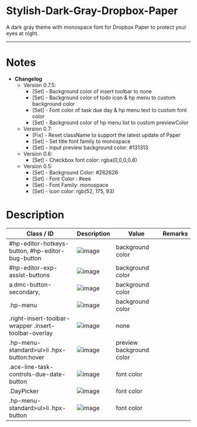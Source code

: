 # Stylish-Dark-Gray-Dropbox-Paper
A dark gray theme with monospace font for Dropbox Paper to protect your eyes at night.

---

# Notes
- **Changelog**
	- Version 0.7.5:
		- [Set] - Background color of insert toolbar to none
		- [Set] - Background color of todo icon & hp menu to custom background color
		- [Set] - Font color of task due day & hp menu text to custom font color
		- [Set] - Background color of hp menu list to custom previewColor
 	- Version 0.7:
		- [Fix] - Reset className to support the latest update of Paper
		- [Set] - Set title font family to monospace
		- [Set] - Input preview background color: #131313
	- Version 0.6:
		- [Set] - Checkbox font color: rgba(0,0,0,0.8)
	- Version 0.5:
		- [Set] - Background Color: #262626
		- [Set] - Font Color : #eee
		- [Set] - Font Family: monospace
		- [Set] - icon color: rgb(52, 175, 93)

# Description

| Class / ID                                            | Description                                                                                                   | Value                    | Remarks |
|-------------------------------------------------------|---------------------------------------------------------------------------------------------------------------|--------------------------|---------|
| #hp-editor-hotkeys-button, #hp-editor-bug-button      | ![image](https://user-images.githubusercontent.com/7900936/35570880-6a042828-060b-11e8-8a92-d7d23709ce1b.png) | background color         |         |
| #hp-editor-exp-assist-buttons                         | ![image](https://user-images.githubusercontent.com/7900936/35571110-2915769a-060c-11e8-94f7-c18e6aab4b40.png) | background color         |         |
| a.dmc-button-secondary,                               | ![image](https://user-images.githubusercontent.com/7900936/35571134-38a89786-060c-11e8-8ea0-77c24081ca97.png) | background color         |         |
| .hp-menu                                              | ![image](https://user-images.githubusercontent.com/7900936/35571163-49b908f8-060c-11e8-98ac-fa1a501401de.png) | background color         |         |
| .right-insert-toolbar-wrapper .insert-toolbar-overlay | ![image](https://user-images.githubusercontent.com/7900936/35571329-bfaf9f7c-060c-11e8-9c0b-f5c8e868bf83.png) | none                     |         |
| .hp-menu-standard>ul>li .hpx-button:hover             | ![image](https://user-images.githubusercontent.com/7900936/35571400-fedeaf1c-060c-11e8-9547-e39ab0fd4e36.png) | preview background color |         |
| .ace-line-task-controls-due-date-button               | ![image](https://user-images.githubusercontent.com/7900936/35572287-40820534-060f-11e8-8fe0-35f8cfc8ee8d.png) | font color               |         |
| .DayPicker                                            | ![image](https://user-images.githubusercontent.com/7900936/35572110-e337bea0-060e-11e8-9ce6-e59f258b3e56.png) | font color               |         |
| .hp-menu-standard>ul>li .hpx-button                   | ![image](https://user-images.githubusercontent.com/7900936/35572202-194b4c5a-060f-11e8-8d0c-2a7a3374f9ad.png) | font color               |         |
